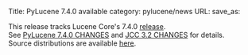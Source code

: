 Title: PyLucene 7.4.0 available
category: pylucene/news
URL: 
save_as: 

This release tracks Lucene Core's 7.4.0 <a href="https://lucene.apache.org/core/corenews.html">release</a>.<br/>
See <a href="https://svn.apache.org/repos/asf/lucene/pylucene/tags/pylucene_7_4_0/CHANGES">PyLucene 7.4.0 CHANGES</a> and <a href="https://svn.apache.org/repos/asf/lucene/pylucene/tags/pylucene_7_4_0/jcc/CHANGES">JCC 3.2 CHANGES</a> for details.<br/>
Source distributions are available <a href="https://archive.apache.org/dist/lucene/pylucene/">here</a>.<br/>


